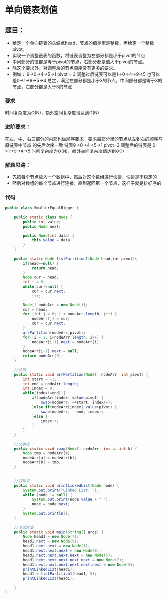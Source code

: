 # 单向链表划值

## 题目：
 - 给定一个单向链表的头结点head，节点的值类型是整数，再给定一个整数pivot。
 - 实现一个调整链表的函数，将链表调整为左部分都是小于pivot的节点
 - 中间部分的值都是等于pivot的节点，右部分都是值大于pivot的节点。
 - 除这个要求外，对调整后的节点顺序没有更多的要求。
 -  例如：
  		9->0->4->5->1 pivot = 3
  调整过后链表可以是1->0->4->9->5
  			也可以是0->1->9->5->4
  总之，满足左部分都是小于3的节点，中间部分都是等于3的节点，右部分都是大于3的节点


### 要求

 时间复杂度为O(N)，额外空间复杂度请达到O(N)
  
### 进阶要求：
 在左、中、右三部分的内部也做顺序要求，要求每部分里的节点从左到右的顺序与原链表中节点	的先后次序一致
 链表9->0->4->5->1.pivot=3 调整后的链表是 0->1->9->4->5
 时间复杂度为O(N)，额外空间复杂度请达到O(1)
 
 ### 解题思路：

 * 先把每个节点放入一个数组中，然后对这个数组进行快排，快排是不稳定的
 * 然后对数组的每个节点进行连接，直到返回第一个节点，这样子就是排好序的

 
### 代码

```java
public class SmallerEqualBigger {
	
	public static class Node {
		public int value;
		public Node next;

		public Node(int data) {
			this.value = data;
		}
	}
	
	public static Node listPartition1(Node head,int pivot){
		if(head==null) {
			return head;
		}
		Node cur = head;
		int i = 0;
		while(cur!=null) {
			cur = cur.next;
			i++;
		}
		Node[] nodeArr = new Node[i];
		cur = head;
		for (int j = 0; j < nodeArr.length; j++) {
			nodeArr[j] = cur;
			cur = cur.next;
		}
		arrPartition(nodeArr,pivot);
		for (i = 1; i<nodeArr.length; i++) {
			nodeArr[i-1].next = nodeArr[i];
		}
		nodeArr[i-1].next = null;
		return nodeArr[0];
	}
	
	//快排
	public static void arrPartition(Node[] nodeArr, int pivot) {
		int start = -1;
		int end = nodeArr.length;
		int index = 0;
		while(index!=end) {
			if(nodeArr[index].value<pivot) {
				swap(nodeArr, ++start, index++);
			}else if(nodeArr[index].value>pivot) {
				swap(nodeArr, --end, index);
			}else {
				index++;
			}
		}
	}
	
	//交换点
	public static void swap(Node[] nodeArr, int a, int b) {
		Node tmp = nodeArr[a];
		nodeArr[a] = nodeArr[b];
		nodeArr[b] = tmp;
	}
	
	
	//打印点
	public static void printLinkedList(Node node) {
		System.out.print("Linked List: ");
		while (node != null) {
			System.out.print(node.value + " ");
			node = node.next;
		}
		System.out.println();
	}
	
	//测试方法
	public static void main(String[] args) {
		Node head1 = new Node(7);
		head1.next = new Node(9);
		head1.next.next = new Node(1);
		head1.next.next.next = new Node(8);
		head1.next.next.next.next = new Node(5);
		head1.next.next.next.next.next = new Node(2);
		head1.next.next.next.next.next.next = new Node(5);
		printLinkedList(head1);
		head1 = listPartition1(head1, 5);
		printLinkedList(head1);

	}
}
```
